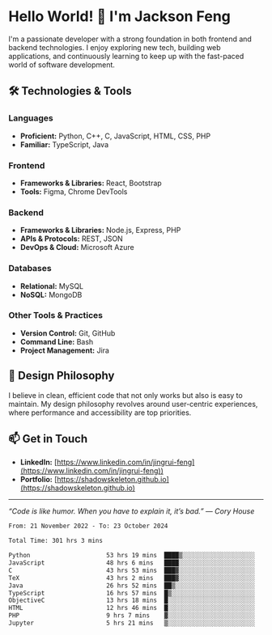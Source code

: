 # Hello World! 👋 I'm Jackson Feng

I'm a passionate developer with a strong foundation in both frontend and backend technologies. I enjoy exploring new tech, building web applications, and continuously learning to keep up with the fast-paced world of software development.

## 🛠 Technologies & Tools

### Languages
- **Proficient:** Python, C++, C, JavaScript, HTML, CSS, PHP
- **Familiar:** TypeScript, Java

### Frontend
- **Frameworks & Libraries:** React, Bootstrap
- **Tools:** Figma, Chrome DevTools

### Backend
- **Frameworks & Libraries:** Node.js, Express, PHP
- **APIs & Protocols:** REST, JSON
- **DevOps & Cloud:** Microsoft Azure

### Databases
- **Relational:** MySQL
- **NoSQL:** MongoDB

### Other Tools & Practices
- **Version Control:** Git, GitHub
- **Command Line:** Bash
- **Project Management:** Jira


## 🎨 Design Philosophy

I believe in clean, efficient code that not only works but also is easy to maintain. My design philosophy revolves around user-centric experiences, where performance and accessibility are top priorities.

## 📫 Get in Touch

- **LinkedIn:** [https://www.linkedin.com/in/jingrui-feng](https://www.linkedin.com/in/jingrui-feng))
- **Portfolio:** [https://shadowskeleton.github.io](https://shadowskeleton.github.io)

---

*“Code is like humor. When you have to explain it, it’s bad.” — Cory House*



<!--START_SECTION:waka-->

```txt
From: 21 November 2022 - To: 23 October 2024

Total Time: 301 hrs 3 mins

Python                     53 hrs 19 mins  ████▒░░░░░░░░░░░░░░░░░░░░   17.71 %
JavaScript                 48 hrs 6 mins   ████░░░░░░░░░░░░░░░░░░░░░   15.98 %
C                          43 hrs 53 mins  ███▓░░░░░░░░░░░░░░░░░░░░░   14.58 %
TeX                        43 hrs 2 mins   ███▓░░░░░░░░░░░░░░░░░░░░░   14.30 %
Java                       26 hrs 52 mins  ██▒░░░░░░░░░░░░░░░░░░░░░░   08.93 %
TypeScript                 16 hrs 57 mins  █▒░░░░░░░░░░░░░░░░░░░░░░░   05.63 %
ObjectiveC                 13 hrs 18 mins  █░░░░░░░░░░░░░░░░░░░░░░░░   04.42 %
HTML                       12 hrs 46 mins  █░░░░░░░░░░░░░░░░░░░░░░░░   04.24 %
PHP                        9 hrs 7 mins    ▓░░░░░░░░░░░░░░░░░░░░░░░░   03.03 %
Jupyter                    5 hrs 21 mins   ▒░░░░░░░░░░░░░░░░░░░░░░░░   01.78 %
```

<!--END_SECTION:waka-->

